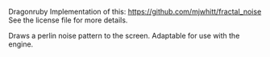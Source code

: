 Dragonruby Implementation of this: https://github.com/mjwhitt/fractal_noise
See the license file for more details.

Draws a perlin noise pattern to the screen. Adaptable for use with the engine.
